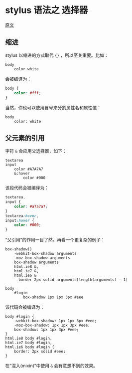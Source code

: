 # stylus 语法之 选择器

[原文](http://learnboost.github.io/stylus/docs/selectors.html)

## 缩进

stylus 以缩进的方式取代 `{}` ，所以至关重要。比如：

```
body
    color white
```

会被编译为：

```css
body {
    color: #fff;
}
```

当然，你也可以使用冒号来分割属性名和属性值：

```
body
    color: white
```

## 父元素的引用

字符 `&` 会应用父选择器，如下：

```
textarea
input
    color #A7A7A7
    &:hover
        color #000
```

该段代码会被编译为：

```css
textarea,
input {
    color: #a7a7a7;
}
textarea:hover,
input:hover {
    color: #000;
}
```

“父引用”的作用一目了然。再看一个更复杂的例子：

```
box-shadow()
    -webkit-box-shadow arguments
    -moz-box-shadow arguments
    box-shadow arguments
    html.ie8 &,
    html.ie7 &,
    html.ie6 &
      border 2px solid arguments[length(arguments) - 1]

body
    #login
        box-shadow 1px 1px 3px #eee
```

该代码会被编译为：

```
body #login {
    -webkit-box-shadow: 1px 1px 3px #eee;
    -moz-box-shadow: 1px 1px 3px #eee;
    box-shadow: 1px 1px 3px #eee;
}
html.ie8 body #login,
html.ie7 body #login,
html.ie6 body #login {
    border: 2px solid #eee;
}
```

在“混入(mixin)”中使用 `&` 会有意想不到的效果。